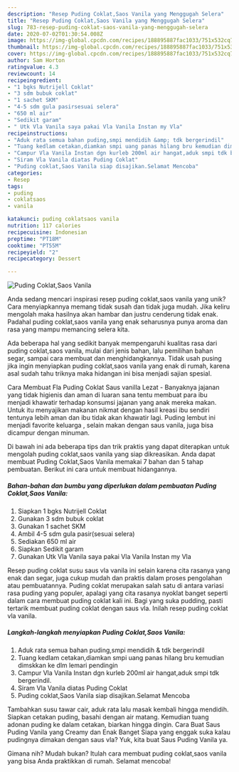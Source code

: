 ```yaml
---
description: "Resep Puding Coklat,Saos Vanila yang Menggugah Selera"
title: "Resep Puding Coklat,Saos Vanila yang Menggugah Selera"
slug: 783-resep-puding-coklat-saos-vanila-yang-menggugah-selera
date: 2020-07-02T01:30:54.008Z
image: https://img-global.cpcdn.com/recipes/188895887fac1033/751x532cq70/puding-coklatsaos-vanila-foto-resep-utama.jpg
thumbnail: https://img-global.cpcdn.com/recipes/188895887fac1033/751x532cq70/puding-coklatsaos-vanila-foto-resep-utama.jpg
cover: https://img-global.cpcdn.com/recipes/188895887fac1033/751x532cq70/puding-coklatsaos-vanila-foto-resep-utama.jpg
author: Sam Horton
ratingvalue: 4.3
reviewcount: 14
recipeingredient:
- "1 bgks Nutrijell Coklat"
- "3 sdm bubuk coklat"
- "1 sachet SKM"
- "4-5 sdm gula pasirsesuai selera"
- "650 ml air"
- "Sedikit garam"
- " Utk Vla Vanila saya pakai Vla Vanila Instan my Vla"
recipeinstructions:
- "Aduk rata semua bahan puding,smpi mendidih &amp; tdk bergerindil"
- "Tuang kedlam cetakan,diamkan smpi uang panas hilang bru kemudian dimskkan ke dlm lemari pendingin"
- "Campur Vla Vanila Instan dgn kurleb 200ml air hangat,aduk smpi tdk bergerindil."
- "Siram Vla Vanila diatas Puding Coklat"
- "Puding coklat,Saos Vanila siap disajikan.Selamat Mencoba"
categories:
- Resep
tags:
- puding
- coklatsaos
- vanila

katakunci: puding coklatsaos vanila 
nutrition: 117 calories
recipecuisine: Indonesian
preptime: "PT18M"
cooktime: "PT55M"
recipeyield: "2"
recipecategory: Dessert

---
```



![Puding Coklat,Saos Vanila](https://img-global.cpcdn.com/recipes/188895887fac1033/751x532cq70/puding-coklatsaos-vanila-foto-resep-utama.jpg)

Anda sedang mencari inspirasi resep puding coklat,saos vanila yang unik? Cara menyiapkannya memang tidak susah dan tidak juga mudah. Jika keliru mengolah maka hasilnya akan hambar dan justru cenderung tidak enak. Padahal puding coklat,saos vanila yang enak seharusnya punya aroma dan rasa yang mampu memancing selera kita.

Ada beberapa hal yang sedikit banyak mempengaruhi kualitas rasa dari puding coklat,saos vanila, mulai dari jenis bahan, lalu pemilihan bahan segar, sampai cara membuat dan menghidangkannya. Tidak usah pusing jika ingin menyiapkan puding coklat,saos vanila yang enak di rumah, karena asal sudah tahu triknya maka hidangan ini bisa menjadi sajian spesial.

Cara Membuat Fla Puding Coklat Saus vanilla Lezat - Banyaknya jajanan yang tidak higienis dan aman di luaran sana tentu membuat para ibu menjadi khawatir terhadap konsumsi jajanan yang anak mereka makan. Untuk itu menyajikan makanan nikmat dengan hasil kreasi ibu sendiri tentunya lebih aman dan ibu tidak akan khawatir lagi. Puding lembut ini menjadi favorite keluarga , selain makan dengan saus vanila, juga bisa dicampur dengan minuman.


Di bawah ini ada beberapa tips dan trik praktis yang dapat diterapkan untuk mengolah puding coklat,saos vanila yang siap dikreasikan. Anda dapat membuat Puding Coklat,Saos Vanila memakai 7 bahan dan 5 tahap pembuatan. Berikut ini cara untuk membuat hidangannya.

<!--inarticleads1-->

##### Bahan-bahan dan bumbu yang diperlukan dalam pembuatan Puding Coklat,Saos Vanila:

1. Siapkan 1 bgks Nutrijell Coklat
1. Gunakan 3 sdm bubuk coklat
1. Gunakan 1 sachet SKM
1. Ambil 4-5 sdm gula pasir(sesuai selera)
1. Sediakan 650 ml air
1. Siapkan Sedikit garam
1. Gunakan  Utk Vla Vanila saya pakai Vla Vanila Instan my Vla


Resep puding coklat susu saus vla vanila ini selain karena cita rasanya yang enak dan segar, juga cukup mudah dan praktis dalam proses pengolahan atau pembuatannya. Puding coklat merupakan salah satu di antara variasi rasa puding yang populer, apalagi yang cita rasanya nyoklat banget seperti dalam cara membuat puding coklat kali ini. Bagi yang suka pudding, pasti tertarik membuat puding coklat dengan saus vla. Inilah resep puding coklat vla vanila. 

<!--inarticleads2-->

##### Langkah-langkah menyiapkan Puding Coklat,Saos Vanila:

1. Aduk rata semua bahan puding,smpi mendidih &amp; tdk bergerindil
1. Tuang kedlam cetakan,diamkan smpi uang panas hilang bru kemudian dimskkan ke dlm lemari pendingin
1. Campur Vla Vanila Instan dgn kurleb 200ml air hangat,aduk smpi tdk bergerindil.
1. Siram Vla Vanila diatas Puding Coklat
1. Puding coklat,Saos Vanila siap disajikan.Selamat Mencoba


Tambahkan susu tawar cair, aduk rata lalu masak kembali hingga mendidih. Siapkan cetakan puding, basahi dengan air matang. Kemudian tuang adonan puding ke dalam cetakan, biarkan hingga dingin. Cara Buat Saus Puding Vanila yang Creamy dan Enak Banget Siapa yang enggak suka kalau pudingnya dimakan dengan saus vla? Yuk, kita buat Saus Puding Vanila ya. 

Gimana nih? Mudah bukan? Itulah cara membuat puding coklat,saos vanila yang bisa Anda praktikkan di rumah. Selamat mencoba!
